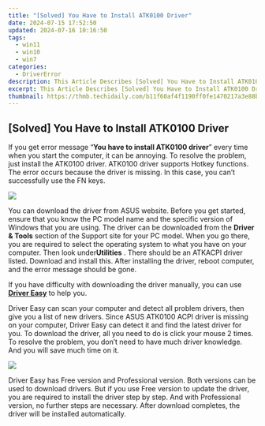 ```yaml
---
title: "[Solved] You Have to Install ATK0100 Driver"
date: 2024-07-15 17:52:50
updated: 2024-07-16 10:16:50
tags:
  - win11
  - win10
  - win7
categories:
  - DriverError
description: This Article Describes [Solved] You Have to Install ATK0100 Driver
excerpt: This Article Describes [Solved] You Have to Install ATK0100 Driver
thumbnail: https://thmb.techidaily.com/b11f60af4f1190ff0fe1470217a3e88ba5ec7f084c8dd4d5a027c3574d3f04e3.jpg
---
```


## [Solved] You Have to Install ATK0100 Driver

If you get error message “**You have to install ATK0100 driver**” every time when you start the computer, it can be annoying. To resolve the problem, just install the  ATK0100 driver. ATK0100 driver supports Hotkey functions. The error occurs because the driver is missing. In this case, you can’t successfully use the FN keys.
  
![](https://images.drivereasy.com/wp-content/uploads/2016/07/img_5790755ce33ed.png)
  
 You can download the driver from ASUS website. Before you get started, ensure that you know the PC model name and the specific version of Windows that you are using. The driver can be downloaded from the **Driver & Tools** section of the Support site for your PC model. When you go there, you are required to select the operating system to what you have on your computer. Then look under**Utilities** . There should be an ATKACPI driver listed. Download and install this. After installing the driver, reboot computer, and the error message should be gone.
  
 If you have difficulty with downloading the driver manually, you can use **[Driver Easy](https://tools.techidaily.com/drivereasy/download/)**  to help you.
  
 Driver Easy can scan your computer and detect all problem drivers, then give you a list of new drivers. Since ASUS ATK0100 ACPI driver is missing on your computer, Driver Easy can detect it and find the latest driver for you. To download the driver, all you need to do is click your mouse 2 times. To resolve the problem, you don’t need to have much driver knowledge. And you will save much time on it.
  
![](https://images.drivereasy.com/wp-content/uploads/2017/04/img_5901d7da2ceda.png)
  
 Driver Easy has Free version and Professional version. Both versions can be used to download drivers. But if you use Free version to update the driver, you are required to install the driver step by step. And with Professional version, no further steps are necessary. After download completes, the driver will be installed automatically.

<ins class="adsbygoogle"
     style="display:block"
     data-ad-format="autorelaxed"
     data-ad-client="ca-pub-7571918770474297"
     data-ad-slot="1223367746"></ins>



<ins class="adsbygoogle"
     style="display:block"
     data-ad-client="ca-pub-7571918770474297"
     data-ad-slot="8358498916"
     data-ad-format="auto"
     data-full-width-responsive="true"></ins>

